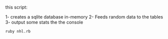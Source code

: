 this script: 

1- creates a sqlite database in-memory
2- Feeds random data to the tables
3- output some stats the the console


```
ruby nhl.rb
```

